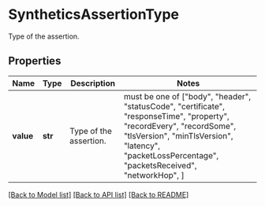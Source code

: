 # SyntheticsAssertionType

Type of the assertion.

## Properties

| Name      | Type    | Description            | Notes                                                                                                                                                                                                                        |
| --------- | ------- | ---------------------- | ---------------------------------------------------------------------------------------------------------------------------------------------------------------------------------------------------------------------------- |
| **value** | **str** | Type of the assertion. | must be one of ["body", "header", "statusCode", "certificate", "responseTime", "property", "recordEvery", "recordSome", "tlsVersion", "minTlsVersion", "latency", "packetLossPercentage", "packetsReceived", "networkHop", ] |

[[Back to Model list]](README.md#documentation-for-models) [[Back to API list]](README.md#documentation-for-api-endpoints) [[Back to README]](README.md)
